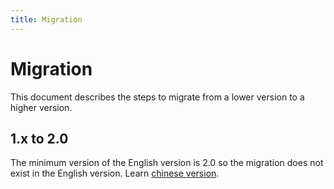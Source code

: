 ```yaml
---
title: Migration
---
```


# Migration

This document describes the steps to migrate from a lower version to a higher version.

## 1.x to 2.0

The minimum version of the English version is 2.0 so the migration does not exist in the English version. Learn [chinese version](https://zh.catlib.io).
